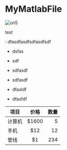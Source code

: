 # MyMatlabFile

![un5](https://cloud.githubusercontent.com/assets/10978952/11329779/16049f96-91dc-11e5-8a13-07ae0da53506.jpg)

test

 : dfasdfasdfsdfasdfsdf
 
  * dsfas
  * sdf
  * sdfasdf

* sdfasdf
* dfasldf
* dfasfdf


| 项目        | 价格   |  数量  |
|---|:---:|---:|
| 计算机     | \$1600 |   5     |
| 手机        |   \$12   |   12   |
| 管线        |    \$1    |  234  |
